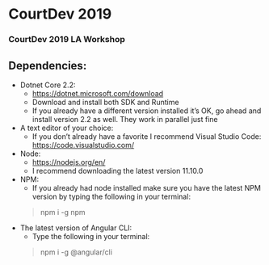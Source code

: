 # CourtDev 2019
### CourtDev 2019 LA Workshop

## Dependencies:
* Dotnet Core 2.2:
    * https://dotnet.microsoft.com/download
    * Download and install both SDK and Runtime
    * If you already have a different version installed it’s OK, go ahead and install version 2.2 as well. They work in parallel just fine
* A text editor of your choice:
    * If you don’t already have a favorite I recommend Visual Studio Code: https://code.visualstudio.com/
* Node:
    * https://nodejs.org/en/
    * I recommend downloading the latest version 11.10.0
* NPM:
    * If you already had node installed make sure you have the latest NPM version by typing the following in your terminal:
    > npm i -g npm
* The latest version of Angular CLI:
    * Type the following in your terminal:
    > npm i -g @angular/cli
